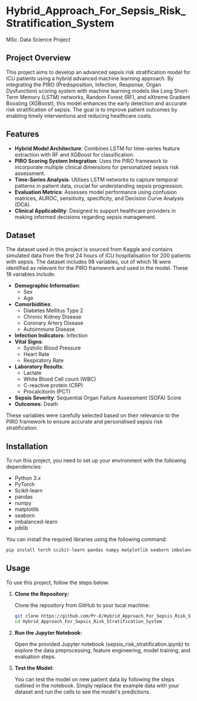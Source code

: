 # Hybrid_Approach_For_Sepsis_Risk_Stratification_System
MSc. Data Science Project

## Project Overview
This project aims to develop an advanced sepsis risk stratification model for ICU patients using a hybrid advanced machine learning approach. By integrating the PIRO (Predisposition, Infection, Response, Organ Dysfunction) scoring system with machine learning models like Long Short-Term Memory (LSTM) networks, Random Forest (RF), and eXtreme Gradient Boosting (XGBoost), this model enhances the early detection and accurate risk stratification of sepsis. The goal is to improve patient outcomes by enabling timely interventions and reducing healthcare costs.

## Features

- **Hybrid Model Architecture**: Combines LSTM for time-series feature extraction with RF and XGBoost for classification.
- **PIRO Scoring System Integration**: Uses the PIRO framework to incorporate multiple clinical dimensions for personalized sepsis risk assessment.
- **Time-Series Analysis**: Utilises LSTM networks to capture temporal patterns in patient data, crucial for understanding sepsis progression.
- **Evaluation Metrics**: Assesses model performance using confusion matrices, AUROC, sensitivity, specificity, and Decision Curve Analysis (DCA).
- **Clinical Applicability**: Designed to support healthcare providers in making informed decisions regarding sepsis management.

## Dataset

The dataset used in this project is sourced from Kaggle and contains simulated data from the first 24 hours of ICU hospitalisation for 200 patients with sepsis. The dataset includes 98 variables, out of which 18 were identified as relevant for the PIRO framework and used in the model. These 18 variables include:

- **Demographic Information**:
  - Sex
  - Age
- **Comorbidities**:
  - Diabetes Mellitus Type 2
  - Chronic Kidney Disease
  - Coronary Artery Disease
  - Autoimmune Disease
- **Infection Indicators**: Infection
- **Vital Signs**:
  - Systolic Blood Pressure
  - Heart Rate
  - Respiratory Rate
- **Laboratory Results**:
  - Lactate
  - White Blood Cell count (WBC)
  - C-reactive protein (CRP)
  - Procalcitonin (PCT)
- **Sepsis Severity**: Sequential Organ Failure Assessment (SOFA) Score
- **Outcomes**: Death
  
These variables were carefully selected based on their relevance to the PIRO framework to ensure accurate and personalised sepsis risk stratification.

## Installation

To run this project, you need to set up your environment with the following dependencies:

- Python 3.x
- PyTorch
- Scikit-learn
- pandas
- numpy
- matplotlib
- seaborn
- imbalanced-learn
- joblib

You can install the required libraries using the following command:

```bash
pip install torch scikit-learn pandas numpy matplotlib seaborn imbalanced-learn joblib
```
## Usage

To use this project, follow the steps below:

1. **Clone the Repository:**

   Clone the repository from GitHub to your local machine:

   ```bash
   git clone https://github.com/Pr-E/Hybrid_Approach_For_Sepsis_Risk_Stratification_System.git
   cd Hybrid_Approach_For_Sepsis_Risk_Stratification_System

2. **Run the Jupyter Notebook:**

   Open the provided Jupyter notebook (sepsis_risk_stratification.ipynb) to explore the data preprocessing, feature engineering, model training, and evaluation steps.

3. **Test the Model:**

   You can test the model on new patient data by following the steps outlined in the notebook. Simply replace the example data with your dataset and run the cells to see the model's predictions.
